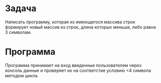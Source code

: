 # Задача

Написать программу, которая из имеющегося массива строк формирует новый массив из строк, длина которых меньше, либо равна 3 символам.

# Программа

Программа принимает на вход введенные пользователем через консоль данные и проверяет их на соответстие условию <4 символа методом цикла.





